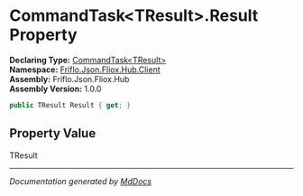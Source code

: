 ﻿<!--  
  <auto-generated>   
    The contents of this file were generated by a tool.  
    Changes to this file may be list if the file is regenerated  
  </auto-generated>   
-->

# CommandTask\<TResult\>.Result Property

**Declaring Type:** [CommandTask\<TResult\>](../index.md)  
**Namespace:** [Friflo.Json.Fliox.Hub.Client](../../index.md)  
**Assembly:** Friflo.Json.Fliox.Hub  
**Assembly Version:** 1.0.0

```csharp
public TResult Result { get; }
```

## Property Value

TResult

___

*Documentation generated by [MdDocs](https://github.com/ap0llo/mddocs)*
